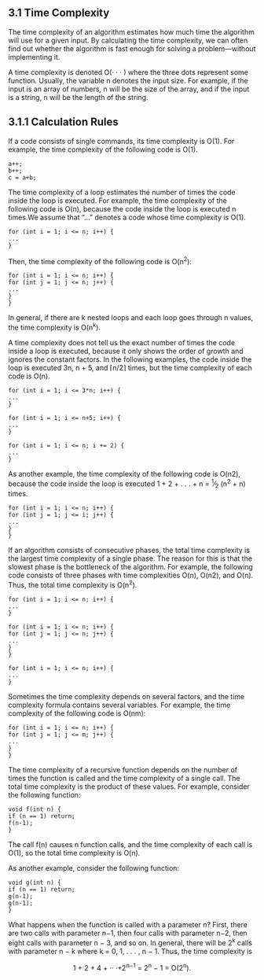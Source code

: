3.1 Time Complexity
---
The time complexity of an algorithm estimates how much time the algorithm will use for a given input. By calculating the time complexity, we can often find out whether the algorithm is fast enough for solving a problem—without implementing it.


A time complexity is denoted O(· · · ) where the three dots represent some function. Usually, the variable n denotes the input size. For example, if the input is an array of numbers, n will be the size of the array, and if the input is a string, n will be the length of the string.




3.1.1 Calculation Rules
---
If a code consists of single commands, its time complexity is O(1). For example, the time complexity of the following code is O(1).

```
a++;
b++;
c = a+b;
```



The time complexity of a loop estimates the number of times the code inside the loop is executed. For example, the time complexity of the following code is O(n), because the code inside the loop is executed n times.We assume that “...” denotes a code whose time complexity is O(1).

```
for (int i = 1; i <= n; i++) {
...
}
```


Then, the time complexity of the following code is O(n<sup>2</sup>):

```
for (int i = 1; i <= n; i++) {
for (int j = 1; j <= n; j++) {
...
}
}
```


In general, if there are k nested loops and each loop goes through n values, the time complexity is O(n<sup>k</sup>).

A time complexity does not tell us the exact number of times the code inside a loop is executed, because it only shows the order of growth and ignores the constant factors. In the following examples, the code inside the loop is executed 3n, n + 5, and ⌈n/2⌉ times, but the time complexity of each code is O(n).

```
for (int i = 1; i <= 3*n; i++) {
...
}
```
```
for (int i = 1; i <= n+5; i++) {
...
}
```
```
for (int i = 1; i <= n; i += 2) {
...
}
```



As another example, the time complexity of the following code is O(n2), because the code inside the loop is executed 1 + 2 + . . . + n = <sup>1</sup>&frasl;<sub>2</sub> (n<sup>2</sup> + n) times.

```
for (int i = 1; i <= n; i++) {
for (int j = 1; j <= i; j++) {
...
}
}
```


If an algorithm consists of consecutive phases, the total time complexity is the largest time complexity of a single phase. The reason for this is that the slowest
phase is the bottleneck of the algorithm. For example, the following code consists of three phases with time complexities O(n), O(n2), and O(n). Thus, the total time
complexity is O(n<sup>2</sup>).

```
for (int i = 1; i <= n; i++) {
...
}

for (int i = 1; i <= n; i++) {
for (int j = 1; j <= n; j++) {
...
}
}

for (int i = 1; i <= n; i++) {
...
}
```

Sometimes the time complexity depends on several factors, and the time complexity formula contains several variables. For example, the time complexity of the following code is O(nm):
```
for (int i = 1; i <= n; i++) {
for (int j = 1; j <= m; j++) {
...
}
}
```


The time complexity of a recursive function depends on the number of times the function is called and the time complexity of a single call. The total time complexity
is the product of these values. For example, consider the following function:
```
void f(int n) {
if (n == 1) return;
f(n-1);
}
```
The call f(n) causes n function calls, and the time complexity of each call is O(1), so the total time complexity is O(n). 

As another example, consider the following function:
```
void g(int n) {
if (n == 1) return;
g(n-1);
g(n-1);
}
```
What happens when the function is called with a parameter n? First, there are two calls with parameter n−1, then four calls with parameter n−2, then eight calls with parameter n − 3, and so on. In general, there will be 2<sup>k</sup> calls with parameter n − k where k = 0, 1, . . . , n − 1. Thus, the time complexity is

<p align="center"

1 + 2 + 4 + ·· ·+2<sup>n−1</sup> = 2<sup>n</sup> − 1 = O(2<sup>n</sup>).

</p>
